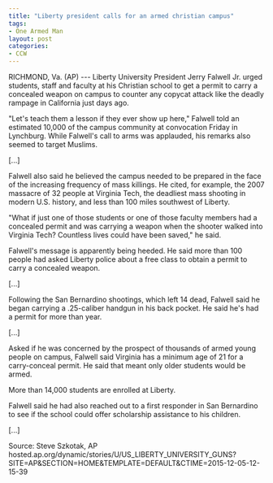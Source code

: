 ```yaml
---
title: "Liberty president calls for an armed christian campus"
tags:
- One Armed Man
layout: post
categories:
- CCW
---
```


RICHMOND, Va. (AP) --- Liberty University President Jerry Falwell Jr. urged students, staff and faculty at his Christian school to get a permit to carry a concealed weapon on campus to counter any copycat attack like the deadly rampage in California just days ago.

"Let's teach them a lesson if they ever show up here," Falwell told an estimated 10,000 of the campus community at convocation Friday in Lynchburg. While Falwell's call to arms was applauded, his remarks also seemed to target Muslims.

\[...\]

Falwell also said he believed the campus needed to be prepared in the face of the increasing frequency of mass killings. He cited, for example, the 2007 massacre of 32 people at Virginia Tech, the deadliest mass shooting in modern U.S. history, and less than 100 miles southwest of Liberty.

"What if just one of those students or one of those faculty members had a concealed permit and was carrying a weapon when the shooter walked into Virginia Tech? Countless lives could have been saved," he said.

Falwell's message is apparently being heeded. He said more than 100 people had asked Liberty police about a free class to obtain a permit to carry a concealed weapon.

\[...\]

Following the San Bernardino shootings, which left 14 dead, Falwell said he began carrying a .25-caliber handgun in his back pocket. He said he's had a permit for more than year.

\[...\]

Asked if he was concerned by the prospect of thousands of armed young people on campus, Falwell said Virginia has a minimum age of 21 for a carry-conceal permit. He said that meant only older students would be armed.

More than 14,000 students are enrolled at Liberty.

Falwell said he had also reached out to a first responder in San Bernardino to see if the school could offer scholarship assistance to his children.

\[...\]

Source: Steve Szkotak, AP hosted.ap.org/dynamic/stories/U/US\_LIBERTY\_UNIVERSITY\_GUNS?SITE=AP&SECTION=HOME&TEMPLATE=DEFAULT&CTIME=2015-12-05-12-15-39
